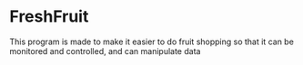 # FreshFruit
This program is made to make it easier to do fruit shopping so that it can be monitored and controlled, and can manipulate data
